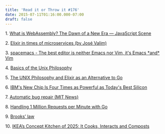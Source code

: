 ```yaml
---
title: 'Read it or Throw it #176'
date: 2015-07-11T01:16:00.000-07:00
draft: false
---
```


1. [What is WebAssembly? The Dawn of a New Era — JavaScript Scene](https://medium.com/javascript-scene/what-is-webassembly-the-dawn-of-a-new-era-61256ec5a8f6)

2. [Elixir in times of microservices (by José Valim)](http://blog.plataformatec.com.br/2015/06/elixir-in-times-of-microservices/)

3. [spacemacs - The best editor is neither Emacs nor Vim, it's Emacs \*and\* Vim](https://github.com/syl20bnr/spacemacs)

4. [Basics of the Unix Philosophy](http://www.catb.org/esr/writings/taoup/html/ch01s06.html)

5. [The UNIX Philosophy and Elixir as an Alternative to Go](http://lebo.io/2015/06/22/the-unix-philosophy-and-elixir-as-an-alternative-to-go.html)

6. [IBM's New Chip Is Four Times as Powerful as Today's Best Silicon](http://gizmodo.com/ibms-new-chip-is-four-times-as-powerful-as-todays-best-1716709517)

7. [Automatic bug repair (MIT News)](http://newsoffice.mit.edu/2015/automatic-code-bug-repair-0629)

8. [Handling 1 Million Requests per Minute with Go](http://marcio.io/2015/07/handling-1-million-requests-per-minute-with-golang/)

9. [Brooks’ law](https://en.wikipedia.org/wiki/Brooks%E2%80%99_law)

10. [IKEA’s Concept Kitchen of 2025: It Cooks, Interacts and Composts](http://thenewstack.io/ikeas-concept-kitchen-of-2025-it-cooks-interacts-and-composts/)